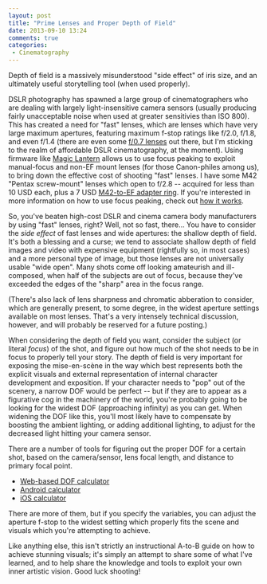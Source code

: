 ```yaml
---
layout: post
title: "Prime Lenses and Proper Depth of Field"
date: 2013-09-10 13:24
comments: true
categories: 
 - Cinematography
---
```


Depth of field is a massively misunderstood "side effect" of iris size, and
an ultimately useful storytelling tool (when used properly).

DSLR photography has spawned a large group of cinematographers who are
dealing with largely light-insensitive camera sensors (usually producing
fairly unacceptable noise when used at greater sensitivies than ISO 800).
This has created a need for "fast" lenses, which are lenses which have very
large maximum apertures, featuring maximum f-stop ratings like f/2.0, f/1.8,
and even f/1.4 (there are even some [f/0.7 lenses][2] out there, but I'm
sticking to the realm of affordable DSLR cinematography, at the moment).
Using firmware like [Magic Lantern](http://magiclantern.fm/) allows us to use
focus peaking to exploit manual-focus and non-EF mount lenses (for those
Canon-philes among us), to bring down the effective cost of shooting "fast"
lenses. I have some M42 "Pentax screw-mount" lenses which open to f/2.8 --
acquired for less than 10 USD each, plus a 7 USD [M42-to-EF adapter ring][1].
If you're interested in more information on how to use focus peaking, check
out [how it works][3].

 [1]: http://amzn.to/1fVPGyf
 [2]: http://www.dpreview.com/news/2013/08/06/kubrick-s-f-0-7-lenses-now-available-for-rent-but-start-saving-up
 [3]: http://fstoppers.com/using-magic-lantern-with-focus-peaking-for-free-lensing

So, you've beaten high-cost DSLR and cinema camera body manufacturers by
using "fast" lenses, right? Well, not so fast, there... You have to consider
the *side effect* of fast lenses and wide apertures: the shallow depth of
field. It's both a blessing and a curse; we tend to associate shallow depth
of field images and video with expensive equipment (rightfully so, in most
cases) and a more personal type of image, but those lenses are not
universally usable "wide open". Many shots come off looking amateurish and
ill-composed, when half of the subjects are out of focus, because they've
exceeded the edges of the "sharp" area in the focus range.

(There's also lack of lens sharpness and chromatic abberation to consider,
which are generally present, to some degree, in the widest aperture settings
available on most lenses. That's a very intensely technical discussion,
however, and will probably be reserved for a future posting.)

When considering the depth of field you want, consider the subject (or
literal *focus*) of the shot, and figure out how much of the shot needs to
be in focus to properly tell your story. The depth of field is very
important for exposing the mise-en-scène in the way which best represents
both the explicit visuals and external representation of internal
character development and exposition. If your character needs to "pop"
out of the scenery, a narrow DOF would be perfect -- but if they are to
appear as a figurative cog in the machinery of the world, you're probably
going to be looking for the widest DOF (approaching infinity) as you can
get. When widening the DOF like this, you'll most likely have to compensate
by boosting the ambient lighting, or adding additional lighting, to
adjust for the decreased light hitting your camera sensor.

There are a number of tools for figuring out the proper DOF for a certain
shot, based on the camera/sensor, lens focal length, and distance to
primary focal point.

 * [Web-based DOF calculator](http://www.dofmaster.com/dofjs.html)
 * [Android calculator](http://www.dofmaster.com/android.html)
 * [iOS calculator](http://www.dofmaster.com/iphone.html)

There are more of them, but if you specify the variables, you can adjust
the aperture f-stop to the widest setting which properly fits the scene
and visuals which you're attempting to achieve.

Like anything else, this isn't strictly an instructional A-to-B guide on
how to achieve stunning visuals; it's simply an attempt to share some of
what I've learned, and to help share the knowledge and tools to exploit
your own inner artistic vision. Good luck shooting!

